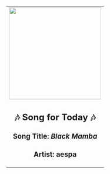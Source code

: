 <!-- Start random song -->
  <div align="center">
   <table>
    <tr>
     <td>
      <div align="center">
       <div>
        <a href="https://open.spotify.com/track/1t2qYCAjUAoGfeFeoBlK51" id="link" target="_blank">
         <img src="https://i.scdn.co/image/ab67616d0000b2736f248f7695eb544a3a1955c5" style="width: 250px;"/>
        </a>
       </div>
       <div style="text-align: center;">
        <h2>
         🎶 Song for Today 🎶
        </h2>
        <h3>
         Song Title:
         <em id="title">
          Black Mamba
         </em>
        </h3>
        <h3>
         Artist:
         <span id="artist">
          aespa
         </span>
        </h3>
       </div>
      </div>
     </td>
    </tr>
   </table>
  </div>
<!-- End random song -->